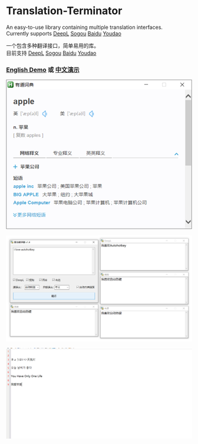 # Translation-Terminator
  
 An easy-to-use library containing multiple translation interfaces.  
 Currently supports [DeepL](https://www.deepl.com/translator) [Sogou](https://fanyi.sogou.com/) [Baidu](https://fanyi.baidu.com/) [Youdao](https://fanyi.youdao.com/)  
  
 一个包含多种翻译接口，简单易用的库。  
 目前支持 [DeepL](https://www.deepl.com/translator) [Sogou](https://fanyi.sogou.com/) [Baidu](https://fanyi.baidu.com/) [Youdao](https://fanyi.youdao.com/)  
  
### [English Demo](https://www.autohotkey.com/boards/viewtopic.php?f=6&t=94823) 或 [中文演示](https://www.autoahk.com/archives/37113)  
  
![效果图](https://raw.githubusercontent.com/telppa/Translation-Terminator/main/img/Dictionary.ahk.png)  
  
![效果图](https://raw.githubusercontent.com/telppa/Translation-Terminator/main/img/Aggregate%20Translator.ahk.png)  
  
![效果图](https://raw.githubusercontent.com/telppa/Translation-Terminator/main/img/Aggregate%20Translator.ahk.gif)  
